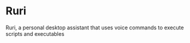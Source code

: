 # Ruri
Ruri, a personal desktop assistant that uses voice commands to execute scripts and executables
